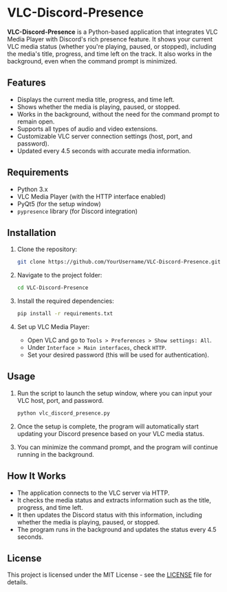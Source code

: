 # VLC-Discord-Presence

**VLC-Discord-Presence** is a Python-based application that integrates VLC Media Player with Discord's rich presence feature. It shows your current VLC media status (whether you're playing, paused, or stopped), including the media's title, progress, and time left on the track. It also works in the background, even when the command prompt is minimized.

## Features

- Displays the current media title, progress, and time left.
- Shows whether the media is playing, paused, or stopped.
- Works in the background, without the need for the command prompt to remain open.
- Supports all types of audio and video extensions.
- Customizable VLC server connection settings (host, port, and password).
- Updated every 4.5 seconds with accurate media information.

## Requirements

- Python 3.x
- VLC Media Player (with the HTTP interface enabled)
- PyQt5 (for the setup window)
- `pypresence` library (for Discord integration)

## Installation

1. Clone the repository:

    ```bash
    git clone https://github.com/YourUsername/VLC-Discord-Presence.git
    ```

2. Navigate to the project folder:

    ```bash
    cd VLC-Discord-Presence
    ```

3. Install the required dependencies:

    ```bash
    pip install -r requirements.txt
    ```

4. Set up VLC Media Player:
   - Open VLC and go to `Tools > Preferences > Show settings: All`.
   - Under `Interface > Main interfaces`, check `HTTP`.
   - Set your desired password (this will be used for authentication).

## Usage

1. Run the script to launch the setup window, where you can input your VLC host, port, and password.
   
    ```bash
    python vlc_discord_presence.py
    ```

2. Once the setup is complete, the program will automatically start updating your Discord presence based on your VLC media status.

3. You can minimize the command prompt, and the program will continue running in the background.

## How It Works

- The application connects to the VLC server via HTTP.
- It checks the media status and extracts information such as the title, progress, and time left.
- It then updates the Discord status with this information, including whether the media is playing, paused, or stopped.
- The program runs in the background and updates the status every 4.5 seconds.

## License

This project is licensed under the MIT License - see the [LICENSE](LICENSE) file for details.
